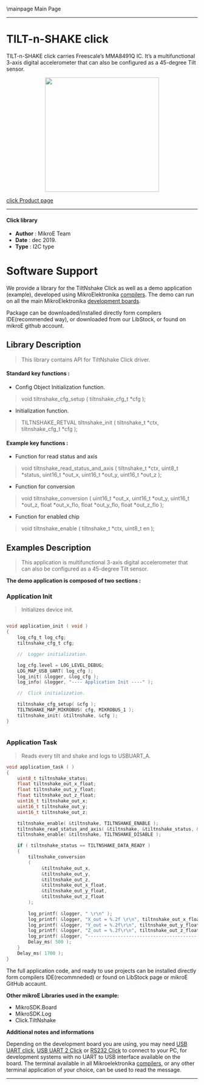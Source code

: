 \mainpage Main Page
 
 

---
# TILT-n-SHAKE click

TILT-n-SHAKE click carries Freescale’s MMA8491Q IC. It’s a multifunctional 3-axis digital accelerometer that can also be configured as a 45-degree Tilt sensor.

<p align="center">
  <img src="https://download.mikroe.com/images/click_for_ide/tiltnshake_click.png" height=300px>
</p>

[click Product page](<https://www.mikroe.com/tilt-n-shake-click>)

---


#### Click library 

- **Author**        : MikroE Team
- **Date**          : dec 2019.
- **Type**          : I2C type


# Software Support

We provide a library for the TiltNshake Click 
as well as a demo application (example), developed using MikroElektronika 
[compilers](https://shop.mikroe.com/compilers). 
The demo can run on all the main MikroElektronika [development boards](https://shop.mikroe.com/development-boards).

Package can be downloaded/installed directly form compilers IDE(recommended way), or downloaded from our LibStock, or found on mikroE github account. 

## Library Description

> This library contains API for TiltNshake Click driver.

#### Standard key functions :

- Config Object Initialization function.
> void tiltnshake_cfg_setup ( tiltnshake_cfg_t *cfg ); 
 
- Initialization function.
> TILTNSHAKE_RETVAL tiltnshake_init ( tiltnshake_t *ctx, tiltnshake_cfg_t *cfg );


#### Example key functions :

- Function for read status and axis
> void tiltnshake_read_status_and_axis ( tiltnshake_t *ctx, uint8_t *status, uint16_t *out_x, uint16_t *out_y, uint16_t *out_z );
 
- Function for conversion
> void tiltnshake_conversion ( uint16_t *out_x, uint16_t *out_y, uint16_t *out_z, float *out_x_flo, float *out_y_flo, float *out_z_flo );

- Function for enabled chip
> void tiltnshake_enable ( tiltnshake_t *ctx, uint8_t en );

## Examples Description

> This application is multifunctional 3-axis digital accelerometer that can also be configured as a 45-degree Tilt sensor.

**The demo application is composed of two sections :**

### Application Init 

> Initializes device init.

```c

void application_init ( void )
{
    log_cfg_t log_cfg;
    tiltnshake_cfg_t cfg;

    //  Logger initialization.

    log_cfg.level = LOG_LEVEL_DEBUG;
    LOG_MAP_USB_UART( log_cfg );
    log_init( &logger, &log_cfg );
    log_info( &logger, "---- Application Init ----" );

    //  Click initialization.

    tiltnshake_cfg_setup( &cfg );
    TILTNSHAKE_MAP_MIKROBUS( cfg, MIKROBUS_1 );
    tiltnshake_init( &tiltnshake, &cfg );
}
  
```

### Application Task

> Reads every tilt and shake and logs to USBUART_A.

```c
void application_task ( )
{
    uint8_t tiltnshake_status;
    float tiltnshake_out_x_float;
    float tiltnshake_out_y_float;
    float tiltnshake_out_z_float;
    uint16_t tiltnshake_out_x;
    uint16_t tiltnshake_out_y;
    uint16_t tiltnshake_out_z;

    tiltnshake_enable( &tiltnshake, TILTNSHAKE_ENABLE );
    tiltnshake_read_status_and_axis( &tiltnshake, &tiltnshake_status, &tiltnshake_out_x, &tiltnshake_out_y, &tiltnshake_out_z );
    tiltnshake_enable( &tiltnshake, TILTNSHAKE_DISABLE );

    if ( tiltnshake_status == TILTNSHAKE_DATA_READY )
    {
        tiltnshake_conversion
        ( 
             &tiltnshake_out_x, 
             &tiltnshake_out_y, 
             &tiltnshake_out_z,
             &tiltnshake_out_x_float, 
             &tiltnshake_out_y_float, 
             &tiltnshake_out_z_float 
        ); 
        
        log_printf( &logger, " \r\n" );
        log_printf( &logger, "X_out = %.2f \r\n", tiltnshake_out_x_float );
        log_printf( &logger, "Y_out = %.2f\r\n", tiltnshake_out_y_float );
        log_printf( &logger, "Z_out = %.2f\r\n", tiltnshake_out_z_float );
        log_printf( &logger, "-----------------------------------------------\r\n");
        Delay_ms( 500 );
    }
    Delay_ms( 1700 );
}
```

The full application code, and ready to use projects can be  installed directly form compilers IDE(recommneded) or found on LibStock page or mikroE GitHub accaunt.

**Other mikroE Libraries used in the example:** 

- MikroSDK.Board
- MikroSDK.Log
- Click.TiltNshake

**Additional notes and informations**

Depending on the development board you are using, you may need 
[USB UART click](https://shop.mikroe.com/usb-uart-click), 
[USB UART 2 Click](https://shop.mikroe.com/usb-uart-2-click) or 
[RS232 Click](https://shop.mikroe.com/rs232-click) to connect to your PC, for 
development systems with no UART to USB interface available on the board. The 
terminal available in all Mikroelektronika 
[compilers](https://shop.mikroe.com/compilers), or any other terminal application 
of your choice, can be used to read the message.



---
